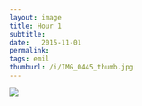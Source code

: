 ```yaml
---
layout: image
title: Hour 1
subtitle: 
date:   2015-11-01
permalink: 
tags: emil
thumburl: /i/IMG_0445_thumb.jpg
---
```

![]({{site.url}}/i/IMG_0445_thumb.jpg)
